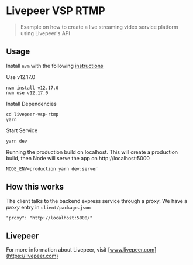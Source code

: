 # Livepeer VSP RTMP

> Example on how to create a live streaming video service platform using Livepeer's API

## Usage

Install `nvm` with the following [instructions](https://github.com/nvm-sh/nvm#install--update-script)

Use v12.17.0

```
nvm install v12.17.0
nvm use v12.17.0
```

Install Dependencies
```
cd livepeer-vsp-rtmp
yarn
```

Start Service
```
yarn dev
```

Running the production build on localhost. This will create a production build, then Node will serve the app on http://localhost:5000

```
NODE_ENV=production yarn dev:server
```

## How this works

The client talks to the backend express service through a proxy.  We have a _proxy_ entry in `client/package.json`
```
"proxy": "http://localhost:5000/"
```

## Livepeer
For more information about Livepeer, visit [www.livepeer.com](https://livepeer.com)
